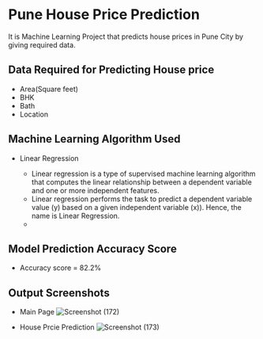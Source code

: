 
# Pune House Price Prediction
It is Machine Learning Project that predicts house prices in Pune City by giving required data.



## Data Required for Predicting House price

- Area(Square feet)
- BHK
- Bath
- Location

## Machine Learning Algorithm Used

- Linear Regression

   - Linear regression is a type of supervised machine learning algorithm that computes the linear relationship between a dependent variable and one or more independent features.
   - Linear regression performs the task to predict a dependent variable value (y) based on a given independent variable (x)). Hence, the name is Linear Regression.
   - 


## Model  Prediction Accuracy Score

 - Accuracy score = 82.2%


## Output Screenshots
- Main Page
![Screenshot (172)](https://github.com/Amitchawarekar/HealthCare-ML/assets/54398300/c65c6e6a-3fb0-41be-b1ef-1aa1413937c7)

- House Prcie Prediction
![Screenshot (173)](https://github.com/Amitchawarekar/HealthCare-ML/assets/54398300/7fd77bbb-77a7-48cb-98b8-cd1acc76af8f)

